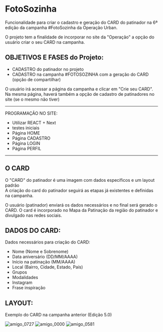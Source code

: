 # FotoSozinha
Funcionalidade para criar o cadastro e geração do CARD do patinador na 6ª edição da campanha #FotoSozinha da Operação Urban.

O projeto tem a finalidade de incorporar no site da "Operação" a opção do usuário criar o seu CARD na campanha.

OBJETIVOS E FASES do Projeto:<br>
--------
- CADASTRO do patinador no projeto<br>
- CADASTRO na campanha #FOTOSOZINHA com a geração do CARD (opção de compartilhar)

O usuário irá acessar a página da campanha e clicar em "Crie seu CARD".<br>
Na mesma página, haverá também a opção de cadastro de patinadores no site (se o mesmo não tiver)

-------
PROGRAMAÇÃO NO SITE:<br>

- Utilizar REACT + Next
- testes iniciais
- Página HOME
- Página CADASTRO
- Página LOGIN
- Página PERFIL
--------

O CARD
-------
O "CARD" do patinador é uma imagem com dados específicos e um layout padrão<br>
A criação do card do patinador seguirá as etapas já existentes e definidas na campanha.

O usuário (patinador) enviará os dados necessários e no final será gerado o CARD.
O card é incorporado no Mapa da Patinação da região do patinador e divulgado nas redes sociais.

DADOS DO CARD:
-------
Dados necessários para criação do CARD:
- Nome (Nome e Sobrenome)
- Data aniversário (DD/MM/AAAA)
- Início na patinação (MM/AAAA)
- Local (Bairro, Cidade, Estado, País)
- Grupos
- Modalidades
- Instagram
- Frase inspiração

LAYOUT:
-------
Exemplo do CARD na campanha anterior (Edição 5.0)

![amigo_0727](https://github.com/Henrique-Vasconcellos/campanha-fotosozinha/assets/159064990/f5fa5d98-d400-4445-bec7-0de83b7f66b6)
![amigo_0000](https://github.com/Henrique-Vasconcellos/campanha-fotosozinha/assets/159064990/05f63f58-9b13-4eba-b4ed-15c9fc9f265d)
![amigo_0581](https://github.com/Henrique-Vasconcellos/campanha-fotosozinha/assets/159064990/f5980907-9476-443a-b45d-da8d83802c76)
